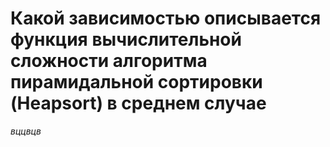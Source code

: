 # Какой зависимостью описывается функция вычислительной сложности алгоритма пирамидальной сортировки (Heapsort) в среднем случае

*вццвцв*
